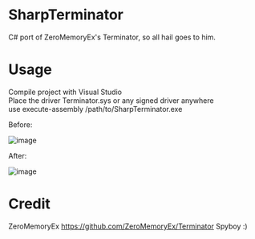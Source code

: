 # SharpTerminator

C# port of ZeroMemoryEx's Terminator, so all hail goes to him.

# Usage

Compile project with Visual Studio<br>
Place the driver Terminator.sys or any signed driver anywhere<br>
use execute-assembly /path/to/SharpTerminator.exe

Before:

![image](https://github.com/mertdas/SharpTerminator/assets/48562581/8d9d66be-82a9-4d19-9910-c78a106a6571)

After:

![image](https://github.com/mertdas/SharpTerminator/assets/48562581/b078b41f-4514-4c7c-b1a7-1ec2919b05e2)

# Credit
ZeroMemoryEx https://github.com/ZeroMemoryEx/Terminator
Spyboy :)

